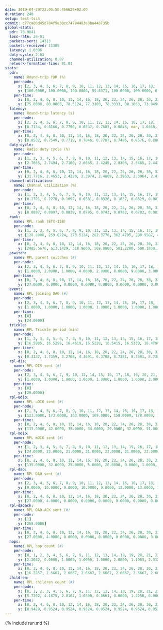 ```yaml
---
date: 2019-04-20T22:00:58.466625+02:00
duration: 240
setup: test-tsch
commit: c77ca80d45d704f9e30cc74794483e8ba448735b
global-stats:
  pdr: 78.9841
  loss-rate: 2e-01
  packets-sent: 14313
  packets-received: 11305
  latency: 1.0396
  duty-cycle: 2.63
  channel-utilization: 0.07
  network-formation-time: 81.01
stats:
  pdr:
    name: Round-trip PDR (%)
    per-node:
      x: [2, 3, 4, 5, 6, 7, 8, 9, 10, 11, 12, 13, 14, 15, 16, 17, 18, 19, 20, 21, 22, 23, 24, 25]
      y: [100.0000, 100.0000, 100.0000, 99.8371, 100.0000, 100.0000, 0.0000, 99.8243, 0.0000, 100.0000, 100.0000, 100.0000, 99.8366, 0.0000, 0.0000, 0.0000, 100.0000, 99.8279, 99.8282, 99.6795, 100.0000, 100.0000, 100.0000, 99.8294]
    per-time:
      x: [0, 2, 4, 6, 8, 10, 12, 14, 16, 18, 20, 22, 24, 26, 28, 30, 32, 34, 36, 38, 40, 42, 44, 46, 48, 50, 52, 54, 56, 58, 60, 62, 64, 66, 68, 70, 72, 74, 76, 78, 80, 82, 84, 86, 88, 90, 92, 94, 96, 98, 100, 102, 104, 106, 108, 110, 112, 114, 116, 118, 120, 122, 124, 126, 128, 130, 132, 134, 136, 138, 140, 142, 144, 146, 148, 150, 152, 154, 156, 158, 160, 162, 164, 166, 168, 170, 172, 174, 176, 178, 180, 182, 184, 186, 188, 190, 192, 194, 196, 198, 200, 202, 204, 206, 208, 210, 212, 214, 216, 218, 220, 222, 224, 226, 228, 230, 232, 234, 236, 238]
      y: [75.0000, 80.0000, 78.5124, 77.3109, 78.3333, 80.1653, 73.9496, 80.0000, 76.6667, 81.6667, 82.5000, 75.0000, 74.3802, 73.9496, 80.1653, 82.3529, 73.3333, 77.6860, 77.5000, 74.7899, 75.8333, 82.5000, 80.8333, 78.5124, 86.6667, 89.9160, 80.0000, 79.3388, 73.3333, 80.8333, 80.0000, 80.0000, 80.8333, 78.1513, 84.1667, 76.0331, 76.6667, 77.5000, 79.1667, 77.5000, 82.5000, 70.8333, 83.3333, 82.5000, 80.0000, 77.5000, 83.3333, 85.0000, 81.6667, 74.1667, 76.6667, 73.3333, 85.0000, 81.6667, 76.6667, 81.5126, 75.2066, 81.6667, 81.6667, 82.5000, 77.5000, 79.1667, 83.3333, 79.1667, 82.5000, 77.5000, 75.8333, 75.8333, 76.6667, 80.0000, 78.3333, 82.5000, 79.1667, 77.5000, 79.1667, 77.5000, 79.1667, 73.3333, 80.8333, 78.3333, 75.0000, 76.6667, 76.6667, 78.3333, 75.8333, 78.3333, 75.0000, 78.3333, 78.3333, 81.6667, 77.5000, 80.8333, 74.1667, 77.5000, 82.5000, 75.8333, 80.0000, 76.6667, 74.1667, 79.1667, 81.6667, 77.5000, 75.8333, 82.5000, 80.8333, 79.1667, 82.5000, 82.5000, 77.5000, 79.1667, 76.6667, 76.6667, 79.1667, 80.8333, 77.5000, 82.5000, 86.6667, 79.1667, 87.5000, 78.1250]
  latency:
    name: Round-trip latency (s)
    per-node:
      x: [2, 3, 4, 5, 6, 7, 8, 9, 10, 11, 12, 13, 14, 15, 16, 17, 18, 19, 20, 21, 22, 23, 24, 25]
      y: [0.7134, 0.8166, 0.7796, 0.8537, 0.7603, 0.8846, nan, 1.0368, nan, 1.1097, 0.9803, 0.8897, 1.0970, nan, nan, nan, 1.2821, 1.1366, 1.1259, 1.2202, 1.0983, 1.3490, 1.3440, 1.3601]
    per-time:
      x: [0, 2, 4, 6, 8, 10, 12, 14, 16, 18, 20, 22, 24, 26, 28, 30, 32, 34, 36, 38, 40, 42, 44, 46, 48, 50, 52, 54, 56, 58, 60, 62, 64, 66, 68, 70, 72, 74, 76, 78, 80, 82, 84, 86, 88, 90, 92, 94, 96, 98, 100, 102, 104, 106, 108, 110, 112, 114, 116, 118, 120, 122, 124, 126, 128, 130, 132, 134, 136, 138, 140, 142, 144, 146, 148, 150, 152, 154, 156, 158, 160, 162, 164, 166, 168, 170, 172, 174, 176, 178, 180, 182, 184, 186, 188, 190, 192, 194, 196, 198, 200, 202, 204, 206, 208, 210, 212, 214, 216, 218, 220, 222, 224, 226, 228, 230, 232, 234, 236, 238]
      y: [0.8532, 0.7549, 0.7719, 0.7846, 0.7787, 0.7486, 0.8576, 0.8008, 0.7969, 0.7541, 0.7812, 0.8709, 0.6742, 0.6513, 0.7161, 0.7321, 0.6680, 0.7247, 0.7104, 0.6096, 0.6546, 0.6388, 0.6429, 0.6573, 0.5840, 0.6706, 0.6347, 0.6754, 0.6263, 0.7147, 0.6349, 0.5861, 0.5873, 0.6068, 0.6022, 0.6502, 0.7520, 0.6734, 0.6874, 0.6150, 0.6211, 0.6911, 0.6783, 0.7025, 0.7156, 0.5823, 0.6035, 0.6734, 0.6527, 0.7573, 0.6838, 0.6900, 0.6810, 0.6707, 0.8618, 0.7428, 0.7005, 0.6420, 0.6737, 0.7930, 0.9852, 0.8940, 0.8395, 0.6559, 0.6634, 1.0114, 1.4412, 1.1793, 0.9112, 0.9187, 0.7517, 1.0069, 1.4422, 1.5544, 1.2622, 1.0441, 0.8464, 1.0608, 1.5554, 1.5249, 1.5512, 1.5541, 1.4372, 1.3388, 1.5101, 1.4747, 1.4986, 1.5726, 1.5341, 1.5066, 1.5849, 1.5384, 1.6517, 1.5772, 1.6083, 1.6238, 1.5869, 1.5728, 1.5528, 1.5636, 1.5955, 1.5595, 1.5868, 1.5444, 1.4942, 1.5589, 1.5222, 1.5177, 1.5996, 1.5573, 1.5499, 1.5600, 1.5707, 1.5773, 1.5178, 1.5720, 1.5721, 1.5648, 1.5620, 1.5762]
  duty-cycle:
    name: Radio duty cycle (%)
    per-node:
      x: [1, 2, 3, 4, 5, 6, 7, 8, 9, 10, 11, 12, 13, 14, 15, 16, 17, 18, 19, 20, 21, 22, 23, 24, 25]
      y: [2.7665, 2.7494, 2.7100, 2.6665, 2.4245, 2.8306, 2.5465, 2.4425, 2.5563, 2.5668, 2.4249, 2.6501, 2.5375, 2.5100, 2.6761, 2.5111, 2.7946, 2.6831, 2.7219, 2.5790, 2.6473, 2.6861, 2.6429, 2.7133, 2.7608]
    per-time:
      x: [0, 2, 4, 6, 8, 10, 12, 14, 16, 18, 20, 22, 24, 26, 28, 30, 32, 34, 36, 38, 40, 42, 44, 46, 48, 50, 52, 54, 56, 58, 60, 62, 64, 66, 68, 70, 72, 74, 76, 78, 80, 82, 84, 86, 88, 90, 92, 94, 96, 98, 100, 102, 104, 106, 108, 110, 112, 114, 116, 118, 120, 122, 124, 126, 128, 130, 132, 134, 136, 138, 140, 142, 144, 146, 148, 150, 152, 154, 156, 158, 160, 162, 164, 166, 168, 170, 172, 174, 176, 178, 180, 182, 184, 186, 188, 190, 192, 194, 196, 198, 200, 202, 204, 206, 208, 210, 212, 214, 216, 218, 220, 222, 224, 226, 228, 230, 232, 234, 236, 238]
      y: [31.7716, 2.4653, 2.4220, 2.3974, 2.4009, 2.3963, 2.3964, 2.4133, 2.4008, 2.3860, 2.4034, 2.4201, 2.3981, 2.3907, 2.3998, 2.4277, 2.4111, 2.3807, 2.3973, 2.3904, 2.3805, 2.3910, 2.4085, 2.3879, 2.4172, 2.4048, 2.4174, 2.3978, 2.3937, 2.3867, 2.3831, 2.3866, 2.3869, 2.3903, 2.3946, 2.3862, 2.3711, 2.3852, 2.3820, 2.4035, 2.3918, 2.3781, 2.3901, 2.4084, 2.4022, 2.3959, 2.3715, 2.3969, 2.3836, 2.3863, 2.3769, 2.3713, 2.3818, 2.3863, 2.3865, 2.3819, 2.3860, 2.3819, 2.3890, 2.3932, 2.3903, 2.3788, 2.3714, 2.3812, 2.3810, 2.3712, 2.3748, 2.3807, 2.3800, 2.3681, 2.3736, 2.3716, 2.3914, 2.3697, 2.3828, 2.3864, 2.3761, 2.3763, 2.3715, 2.3844, 2.3730, 2.3897, 2.3680, 2.3836, 2.3784, 2.3845, 2.3692, 2.3742, 2.3768, 2.3583, 2.3730, 2.3830, 2.3854, 2.3861, 2.3903, 2.3957, 2.3812, 2.3809, 2.3878, 2.3666, 2.3883, 2.3980, 2.3720, 2.3873, 2.3754, 2.3782, 2.3665, 2.3895, 2.3690, 2.3821, 2.3960, 2.3673, 2.3709, 2.3938, 2.3746, 2.3817, 2.3825, 2.3862, 2.3851, 2.3758]
  channel-utilization:
    name: Channel utilization (%)
    per-node:
      x: [1, 2, 3, 4, 5, 6, 7, 8, 9, 10, 11, 12, 13, 14, 15, 16, 17, 18, 19, 20, 21, 22, 23, 24, 25]
      y: [0.2701, 0.2270, 0.1097, 0.0581, 0.0326, 0.1657, 0.0329, 0.0830, 0.0345, 0.0309, 0.0339, 0.0374, 0.0830, 0.0341, 0.0859, 0.0538, 0.1024, 0.0689, 0.0318, 0.0440, 0.0668, 0.0493, 0.0306, 0.0313, 0.0332]
    per-time:
      x: [0, 2, 4, 6, 8, 10, 12, 14, 16, 18, 20, 22, 24, 26, 28, 30, 32, 34, 36, 38, 40, 42, 44, 46, 48, 50, 52, 54, 56, 58, 60, 62, 64, 66, 68, 70, 72, 74, 76, 78, 80, 82, 84, 86, 88, 90, 92, 94, 96, 98, 100, 102, 104, 106, 108, 110, 112, 114, 116, 118, 120, 122, 124, 126, 128, 130, 132, 134, 136, 138, 140, 142, 144, 146, 148, 150, 152, 154, 156, 158, 160, 162, 164, 166, 168, 170, 172, 174, 176, 178, 180, 182, 184, 186, 188, 190, 192, 194, 196, 198, 200, 202, 204, 206, 208, 210, 212, 214, 216, 218, 220, 222, 224, 226, 228, 230, 232, 234, 236, 238]
      y: [0.0887, 0.0997, 0.0839, 0.0785, 0.0743, 0.0782, 0.0782, 0.0828, 0.0765, 0.0725, 0.0807, 0.0897, 0.0806, 0.0746, 0.0769, 0.0893, 0.0835, 0.0712, 0.0785, 0.0756, 0.0715, 0.0754, 0.0811, 0.0722, 0.0855, 0.0805, 0.0865, 0.0778, 0.0767, 0.0735, 0.0724, 0.0724, 0.0730, 0.0725, 0.0765, 0.0717, 0.0659, 0.0737, 0.0725, 0.0801, 0.0756, 0.0679, 0.0726, 0.0805, 0.0793, 0.0767, 0.0668, 0.0771, 0.0716, 0.0700, 0.0685, 0.0662, 0.0709, 0.0750, 0.0741, 0.0725, 0.0738, 0.0719, 0.0735, 0.0740, 0.0750, 0.0703, 0.0676, 0.0728, 0.0722, 0.0676, 0.0684, 0.0690, 0.0696, 0.0659, 0.0679, 0.0680, 0.0766, 0.0675, 0.0714, 0.0730, 0.0681, 0.0681, 0.0667, 0.0731, 0.0680, 0.0753, 0.0660, 0.0716, 0.0689, 0.0699, 0.0645, 0.0669, 0.0686, 0.0621, 0.0678, 0.0715, 0.0728, 0.0715, 0.0732, 0.0766, 0.0691, 0.0709, 0.0736, 0.0649, 0.0741, 0.0778, 0.0663, 0.0712, 0.0682, 0.0697, 0.0655, 0.0754, 0.0664, 0.0726, 0.0746, 0.0646, 0.0653, 0.0752, 0.0677, 0.0718, 0.0717, 0.0745, 0.0722, 0.0677]
  rank:
    name: RPL rank (ETX-128)
    per-node:
      x: [1, 2, 3, 4, 5, 6, 7, 8, 9, 10, 11, 12, 13, 14, 15, 16, 17, 18, 19, 20, 21, 22, 23, 24, 25]
      y: [128.0000, 259.6224, 273.5124, 262.3776, 362.4795, 280.9587, 410.3750, 408.6506, 466.8107, 433.2263, 546.0927, 419.4939, 414.3388, 552.3548, 444.8889, 461.2195, 421.7190, 522.7418, 554.5020, 578.7218, 569.9385, 845.7090, 943.9839, 687.8395, 666.9465]
    per-time:
      x: [0, 2, 4, 6, 8, 10, 12, 14, 16, 18, 20, 22, 24, 26, 28, 30, 32, 34, 36, 38, 40, 42, 44, 46, 48, 50, 52, 54, 56, 58, 60, 62, 64, 66, 68, 70, 72, 74, 76, 78, 80, 82, 84, 86, 88, 90, 92, 94, 96, 98, 100, 102, 104, 106, 108, 110, 112, 114, 116, 118, 120, 122, 124, 126, 128, 130, 132, 134, 136, 138, 140, 142, 144, 146, 148, 150, 152, 154, 156, 158, 160, 162, 164, 166, 168, 170, 172, 174, 176, 178, 180, 182, 184, 186, 188, 190, 192, 194, 196, 198, 200, 202, 204, 206, 208, 210, 212, 214, 216, 218, 220, 222, 224, 226, 228, 230, 232, 234, 236, 238]
      y: [2405.5676, 613.1429, 518.9600, 509.8800, 501.2200, 500.1800, 496.4800, 500.2600, 501.3600, 496.2157, 497.7451, 512.6038, 530.4630, 506.6111, 487.7800, 498.4706, 494.9608, 490.8400, 487.1400, 486.4600, 475.5472, 476.3529, 468.6600, 466.6000, 465.0400, 464.0980, 468.2800, 468.6154, 467.6154, 465.2200, 460.3137, 456.0784, 457.1000, 456.0588, 449.2800, 445.0400, 442.2400, 446.3654, 449.0980, 474.2037, 462.1200, 474.7600, 473.1961, 448.1200, 464.9804, 466.7400, 462.8235, 460.3529, 458.2200, 448.9800, 442.7059, 447.6400, 449.7885, 443.2800, 450.5098, 443.4314, 439.1373, 437.7000, 434.2200, 433.3600, 435.9200, 437.2000, 437.0600, 441.8431, 436.5000, 431.9200, 431.0000, 439.3800, 445.6000, 445.5200, 443.6200, 440.4314, 443.0377, 442.8627, 442.1000, 443.6471, 457.3725, 455.1600, 452.7000, 449.9200, 453.9020, 448.8679, 440.4314, 438.5000, 430.8627, 432.4400, 431.2000, 433.6000, 429.1200, 428.8800, 431.1000, 429.0800, 429.6863, 437.0200, 430.6600, 428.0200, 429.1200, 430.1000, 429.7885, 426.0192, 428.3200, 428.1600, 430.0392, 430.8000, 436.4200, 437.8627, 438.2115, 424.8400, 427.0000, 423.1132, 424.7800, 426.1800, 424.6600, 428.0200, 426.5200, 433.7358, 430.4800, 431.2745, 422.3725, 419.7400]
  pswitch:
    name: RPL parent switches (#)
    per-node:
      x: [2, 3, 4, 5, 6, 7, 8, 9, 10, 11, 12, 13, 14, 15, 16, 17, 18, 19, 20, 21, 22, 23, 24, 25]
      y: [1.0000, 2.0000, 1.0000, 4.0000, 2.0000, 8.0000, 9.0000, 3.0000, 3.0000, 8.0000, 5.0000, 2.0000, 8.0000, 3.0000, 6.0000, 2.0000, 4.0000, 6.0000, 8.0000, 4.0000, 4.0000, 8.0000, 4.0000, 4.0000]
    per-time:
      x: [0, 2, 4, 6, 8, 10, 12, 14, 16, 18, 20, 22, 24, 26, 28, 30, 32, 34, 36, 38, 40, 42, 44, 46, 48, 50, 52, 54, 56, 58, 60, 62, 64, 66, 68, 70, 72, 74, 76, 78, 80, 82, 84, 86, 88, 90, 92, 94, 96, 98, 100, 102, 104, 106, 108, 110, 112, 114, 116, 118, 120, 122, 124, 126, 128, 130, 132, 134, 136, 138, 140, 142, 144, 146, 148, 150, 152, 154, 156, 158, 160, 162, 164, 166, 168, 170, 172, 174, 176, 178, 180, 182, 184, 186, 188, 190, 192, 194, 196, 198, 200, 202, 204, 206, 208, 210, 212, 214, 216, 218, 220, 222, 224, 226, 228, 230, 232, 234, 236]
      y: [27.0000, 6.0000, 0.0000, 0.0000, 0.0000, 0.0000, 0.0000, 0.0000, 0.0000, 1.0000, 1.0000, 3.0000, 4.0000, 4.0000, 0.0000, 1.0000, 1.0000, 0.0000, 0.0000, 0.0000, 3.0000, 1.0000, 0.0000, 0.0000, 0.0000, 1.0000, 0.0000, 2.0000, 2.0000, 0.0000, 1.0000, 1.0000, 0.0000, 1.0000, 0.0000, 0.0000, 0.0000, 2.0000, 1.0000, 4.0000, 0.0000, 0.0000, 1.0000, 0.0000, 1.0000, 0.0000, 1.0000, 1.0000, 0.0000, 0.0000, 1.0000, 0.0000, 2.0000, 0.0000, 1.0000, 1.0000, 1.0000, 0.0000, 0.0000, 0.0000, 0.0000, 0.0000, 0.0000, 1.0000, 0.0000, 0.0000, 0.0000, 0.0000, 0.0000, 0.0000, 0.0000, 1.0000, 3.0000, 1.0000, 0.0000, 1.0000, 1.0000, 0.0000, 0.0000, 0.0000, 1.0000, 3.0000, 1.0000, 0.0000, 1.0000, 0.0000, 0.0000, 0.0000, 0.0000, 0.0000, 0.0000, 0.0000, 1.0000, 0.0000, 0.0000, 0.0000, 0.0000, 0.0000, 2.0000, 2.0000, 0.0000, 0.0000, 1.0000, 0.0000, 0.0000, 1.0000, 2.0000, 0.0000, 1.0000, 3.0000, 0.0000, 0.0000, 0.0000, 0.0000, 0.0000, 3.0000, 0.0000, 1.0000, 1.0000]
  event:
    name: RPL joining DAG (#)
    per-node:
      x: [2, 3, 4, 5, 6, 7, 8, 9, 10, 11, 12, 13, 14, 15, 16, 17, 18, 19, 20, 21, 22, 23, 24, 25]
      y: [1.0000, 1.0000, 1.0000, 1.0000, 1.0000, 1.0000, 1.0000, 1.0000, 1.0000, 1.0000, 1.0000, 1.0000, 1.0000, 1.0000, 1.0000, 1.0000, 1.0000, 1.0000, 1.0000, 1.0000, 1.0000, 1.0000, 1.0000, 1.0000]
    per-time:
      x: [0]
      y: [24.0000]
  trickle:
    name: RPL Trickle period (min)
    per-node:
      x: [1, 2, 3, 4, 5, 6, 7, 8, 9, 10, 11, 12, 13, 14, 15, 16, 17, 18, 19, 20, 21, 22, 23, 24, 25]
      y: [16.5985, 16.5299, 16.4619, 16.5228, 16.5415, 16.5338, 16.4798, 16.5608, 16.4615, 16.5377, 16.5566, 16.5384, 16.5270, 16.4839, 16.4635, 16.3427, 16.5267, 16.5348, 16.5916, 16.5500, 16.4677, 16.5345, 16.5497, 16.6023, 16.5843]
    per-time:
      x: [0, 2, 4, 6, 8, 10, 12, 14, 16, 18, 20, 22, 24, 26, 28, 30, 32, 34, 36, 38, 40, 42, 44, 46, 48, 50, 52, 54, 56, 58, 60, 62, 64, 66, 68, 70, 72, 74, 76, 78, 80, 82, 84, 86, 88, 90, 92, 94, 96, 98, 100, 102, 104, 106, 108, 110, 112, 114, 116, 118, 120, 122, 124, 126, 128, 130, 132, 134, 136, 138, 140, 142, 144, 146, 148, 150, 152, 154, 156, 158, 160, 162, 164, 166, 168, 170, 172, 174, 176, 178, 180, 182, 184, 186, 188, 190, 192, 194, 196, 198, 200, 202, 204, 206, 208, 210, 212, 214, 216, 218, 220, 222, 224, 226, 228, 230, 232, 234, 236, 238]
      y: [0.3137, 1.7359, 3.2768, 4.3691, 6.3788, 8.7381, 8.7381, 8.7381, 8.7381, 17.4763, 17.4763, 17.4763, 17.4763, 17.4763, 17.4763, 17.4763, 17.4763, 17.4763, 17.4763, 17.4763, 17.4763, 17.4763, 17.4763, 17.4763, 17.4763, 17.4763, 17.4763, 17.4763, 17.4763, 17.4763, 17.4763, 17.4763, 17.4763, 17.4763, 17.4763, 17.4763, 17.4763, 17.4763, 17.4763, 17.4763, 17.4763, 17.4763, 17.4763, 17.4763, 17.4763, 17.4763, 17.4763, 17.4763, 17.4763, 17.4763, 17.4763, 17.4763, 17.4763, 17.4763, 17.4763, 17.4763, 17.4763, 17.4763, 17.4763, 17.4763, 17.4763, 17.4763, 17.4763, 17.4763, 17.4763, 17.4763, 17.4763, 17.4763, 17.4763, 17.4763, 17.4763, 17.4763, 17.4763, 17.4763, 17.4763, 17.4763, 17.4763, 17.4763, 17.4763, 17.4763, 17.4763, 17.4763, 17.4763, 17.4763, 17.4763, 17.4763, 17.4763, 17.4763, 17.4763, 17.4763, 17.4763, 17.4763, 17.4763, 17.4763, 17.4763, 17.4763, 17.4763, 17.4763, 17.4763, 17.4763, 17.4763, 17.4763, 17.4763, 17.4763, 17.4763, 17.4763, 17.4763, 17.4763, 17.4763, 17.4763, 17.4763, 17.4763, 17.4763, 17.4763, 17.4763, 17.4763, 17.4763, 17.4763, 17.4763, 17.4763]
  rpl-dis:
    name: RPL DIS sent (#)
    per-node:
      x: [2, 3, 4, 5, 6, 7, 9, 10, 12, 14, 15, 16, 17, 18, 19, 20, 21, 22, 23, 24, 25]
      y: [1.0000, 1.0000, 1.0000, 1.0000, 1.0000, 1.0000, 1.0000, 2.0000, 2.0000, 1.0000, 1.0000, 1.0000, 1.0000, 1.0000, 3.0000, 1.0000, 1.0000, 1.0000, 2.0000, 3.0000, 2.0000]
    per-time:
      x: [0]
      y: [29.0000]
  rpl-udio:
    name: RPL uDIO sent (#)
    per-node:
      x: [2, 3, 4, 5, 6, 7, 8, 9, 10, 11, 12, 13, 14, 15, 16, 17, 18, 19, 20, 21, 22, 23, 24, 25]
      y: [133.0000, 173.0000, 163.0000, 169.0000, 158.0000, 178.0000, 169.0000, 165.0000, 170.0000, 170.0000, 174.0000, 171.0000, 166.0000, 174.0000, 165.0000, 162.0000, 166.0000, 174.0000, 168.0000, 164.0000, 166.0000, 165.0000, 164.0000, 167.0000]
    per-time:
      x: [0, 2, 4, 6, 8, 10, 12, 14, 16, 18, 20, 22, 24, 26, 28, 30, 32, 34, 36, 38, 40, 42, 44, 46, 48, 50, 52, 54, 56, 58, 60, 62, 64, 66, 68, 70, 72, 74, 76, 78, 80, 82, 84, 86, 88, 90, 92, 94, 96, 98, 100, 102, 104, 106, 108, 110, 112, 114, 116, 118, 120, 122, 124, 126, 128, 130, 132, 134, 136, 138, 140, 142, 144, 146, 148, 150, 152, 154, 156, 158, 160, 162, 164, 166, 168, 170, 172, 174, 176, 178, 180, 182, 184, 186, 188, 190, 192, 194, 196, 198, 200, 202, 204, 206, 208, 210, 212, 214, 216, 218, 220, 222, 224, 226, 228, 230, 232, 234, 236, 238, 240]
      y: [113.0000, 42.0000, 35.0000, 34.0000, 29.0000, 32.0000, 31.0000, 30.0000, 38.0000, 29.0000, 32.0000, 34.0000, 34.0000, 32.0000, 31.0000, 38.0000, 31.0000, 29.0000, 35.0000, 30.0000, 34.0000, 28.0000, 35.0000, 30.0000, 36.0000, 38.0000, 28.0000, 33.0000, 31.0000, 33.0000, 32.0000, 31.0000, 33.0000, 34.0000, 32.0000, 32.0000, 34.0000, 34.0000, 32.0000, 33.0000, 31.0000, 32.0000, 33.0000, 29.0000, 33.0000, 34.0000, 33.0000, 36.0000, 33.0000, 32.0000, 31.0000, 30.0000, 34.0000, 34.0000, 36.0000, 35.0000, 28.0000, 34.0000, 33.0000, 35.0000, 29.0000, 32.0000, 34.0000, 33.0000, 28.0000, 29.0000, 31.0000, 31.0000, 36.0000, 33.0000, 34.0000, 34.0000, 31.0000, 35.0000, 31.0000, 34.0000, 34.0000, 30.0000, 30.0000, 33.0000, 32.0000, 33.0000, 31.0000, 32.0000, 35.0000, 33.0000, 31.0000, 35.0000, 26.0000, 30.0000, 34.0000, 35.0000, 32.0000, 37.0000, 28.0000, 35.0000, 32.0000, 34.0000, 33.0000, 38.0000, 30.0000, 33.0000, 31.0000, 32.0000, 34.0000, 33.0000, 32.0000, 35.0000, 33.0000, 31.0000, 34.0000, 30.0000, 28.0000, 35.0000, 30.0000, 34.0000, 40.0000, 34.0000, 32.0000, 27.0000, 0.0000]
  rpl-mdio:
    name: RPL mDIO sent (#)
    per-node:
      x: [1, 2, 3, 4, 5, 6, 7, 8, 9, 10, 11, 12, 13, 14, 15, 16, 17, 18, 19, 20, 21, 22, 23, 24, 25]
      y: [24.0000, 23.0000, 21.0000, 21.0000, 23.0000, 21.0000, 22.0000, 23.0000, 21.0000, 20.0000, 22.0000, 21.0000, 25.0000, 22.0000, 22.0000, 24.0000, 21.0000, 24.0000, 20.0000, 24.0000, 24.0000, 21.0000, 21.0000, 21.0000, 21.0000]
    per-time:
      x: [0, 2, 4, 6, 8, 10, 12, 14, 16, 18, 20, 22, 24, 26, 28, 30, 32, 34, 36, 38, 40, 42, 44, 46, 48, 50, 52, 54, 56, 58, 60, 62, 64, 66, 68, 70, 72, 74, 76, 78, 80, 82, 84, 86, 88, 90, 92, 94, 96, 98, 100, 102, 104, 106, 108, 110, 112, 114, 116, 118, 120, 122, 124, 126, 128, 130, 132, 134, 136, 138, 140, 142, 144, 146, 148, 150, 152, 154, 156, 158, 160, 162, 164, 166, 168, 170, 172, 174, 176, 178, 180, 182, 184, 186, 188, 190, 192, 194, 196, 198, 200, 202, 204, 206, 208, 210, 212, 214, 216, 218, 220, 222, 224, 226, 228, 230, 232, 234, 236, 238]
      y: [135.0000, 32.0000, 25.0000, 5.0000, 20.0000, 0.0000, 1.0000, 12.0000, 11.0000, 1.0000, 0.0000, 0.0000, 0.0000, 1.0000, 4.0000, 12.0000, 4.0000, 4.0000, 0.0000, 0.0000, 0.0000, 0.0000, 7.0000, 5.0000, 5.0000, 5.0000, 3.0000, 0.0000, 0.0000, 0.0000, 0.0000, 5.0000, 4.0000, 9.0000, 6.0000, 1.0000, 0.0000, 0.0000, 0.0000, 1.0000, 4.0000, 6.0000, 10.0000, 3.0000, 1.0000, 0.0000, 0.0000, 0.0000, 4.0000, 12.0000, 3.0000, 4.0000, 2.0000, 0.0000, 0.0000, 0.0000, 0.0000, 2.0000, 10.0000, 8.0000, 3.0000, 2.0000, 0.0000, 0.0000, 0.0000, 1.0000, 5.0000, 8.0000, 7.0000, 2.0000, 2.0000, 0.0000, 0.0000, 0.0000, 3.0000, 8.0000, 4.0000, 8.0000, 1.0000, 1.0000, 0.0000, 0.0000, 0.0000, 1.0000, 7.0000, 7.0000, 6.0000, 4.0000, 0.0000, 0.0000, 0.0000, 0.0000, 5.0000, 8.0000, 4.0000, 6.0000, 2.0000, 0.0000, 0.0000, 0.0000, 1.0000, 4.0000, 5.0000, 10.0000, 5.0000, 0.0000, 0.0000, 0.0000, 0.0000, 1.0000, 11.0000, 5.0000, 5.0000, 3.0000, 0.0000, 0.0000, 0.0000, 0.0000, 4.0000, 6.0000]
  rpl-dao:
    name: RPL DAO sent (#)
    per-node:
      x: [2, 3, 4, 5, 6, 7, 8, 9, 10, 11, 12, 13, 14, 15, 16, 17, 18, 19, 20, 21, 22, 23, 24, 25]
      y: [9.0000, 10.0000, 9.0000, 10.0000, 9.0000, 12.0000, 13.0000, 11.0000, 10.0000, 12.0000, 11.0000, 9.0000, 13.0000, 12.0000, 10.0000, 10.0000, 11.0000, 12.0000, 14.0000, 12.0000, 10.0000, 12.0000, 9.0000, 11.0000]
    per-time:
      x: [0, 2, 4, 6, 8, 10, 12, 14, 16, 18, 20, 22, 24, 26, 28, 30, 32, 34, 36, 38, 40, 42, 44, 46, 48, 50, 52, 54, 56, 58, 60, 62, 64, 66, 68, 70, 72, 74, 76, 78, 80, 82, 84, 86, 88, 90, 92, 94, 96, 98, 100, 102, 104, 106, 108, 110, 112, 114, 116, 118, 120, 122, 124, 126, 128, 130, 132, 134, 136, 138, 140, 142, 144, 146, 148, 150, 152, 154, 156, 158, 160, 162, 164, 166, 168, 170, 172, 174, 176, 178, 180, 182, 184, 186, 188, 190, 192, 194, 196, 198, 200, 202, 204, 206, 208, 210, 212, 214, 216, 218, 220, 222, 224, 226, 228, 230, 232, 234, 236, 238]
      y: [27.0000, 4.0000, 0.0000, 0.0000, 0.0000, 0.0000, 0.0000, 0.0000, 0.0000, 1.0000, 1.0000, 4.0000, 4.0000, 4.0000, 10.0000, 5.0000, 1.0000, 0.0000, 0.0000, 0.0000, 3.0000, 1.0000, 0.0000, 0.0000, 2.0000, 1.0000, 3.0000, 2.0000, 6.0000, 4.0000, 3.0000, 1.0000, 0.0000, 1.0000, 2.0000, 2.0000, 0.0000, 2.0000, 2.0000, 5.0000, 1.0000, 2.0000, 6.0000, 3.0000, 6.0000, 0.0000, 1.0000, 1.0000, 1.0000, 2.0000, 1.0000, 1.0000, 2.0000, 1.0000, 2.0000, 3.0000, 4.0000, 4.0000, 2.0000, 1.0000, 1.0000, 0.0000, 0.0000, 3.0000, 0.0000, 0.0000, 3.0000, 0.0000, 3.0000, 2.0000, 3.0000, 7.0000, 4.0000, 3.0000, 1.0000, 1.0000, 1.0000, 1.0000, 0.0000, 0.0000, 3.0000, 4.0000, 2.0000, 0.0000, 5.0000, 4.0000, 3.0000, 2.0000, 1.0000, 0.0000, 1.0000, 1.0000, 1.0000, 0.0000, 1.0000, 3.0000, 2.0000, 1.0000, 6.0000, 7.0000, 2.0000, 2.0000, 2.0000, 0.0000, 1.0000, 1.0000, 2.0000, 0.0000, 2.0000, 3.0000, 1.0000, 1.0000, 2.0000, 5.0000, 4.0000, 4.0000, 1.0000, 1.0000, 1.0000, 1.0000]
  rpl-daoack:
    name: RPL DAO-ACK sent (#)
    per-node:
      x: [1]
      y: [258.0000]
    per-time:
      x: [0, 2, 4, 6, 8, 10, 12, 14, 16, 18, 20, 22, 24, 26, 28, 30, 32, 34, 36, 38, 40, 42, 44, 46, 48, 50, 52, 54, 56, 58, 60, 62, 64, 66, 68, 70, 72, 74, 76, 78, 80, 82, 84, 86, 88, 90, 92, 94, 96, 98, 100, 102, 104, 106, 108, 110, 112, 114, 116, 118, 120, 122, 124, 126, 128, 130, 132, 134, 136, 138, 140, 142, 144, 146, 148, 150, 152, 154, 156, 158, 160, 162, 164, 166, 168, 170, 172, 174, 176, 178, 180, 182, 184, 186, 188, 190, 192, 194, 196, 198, 200, 202, 204, 206, 208, 210, 212, 214, 216, 218, 220, 222, 224, 226, 228, 230, 232, 234, 236, 238]
      y: [27.0000, 4.0000, 0.0000, 0.0000, 0.0000, 0.0000, 0.0000, 0.0000, 0.0000, 1.0000, 1.0000, 3.0000, 4.0000, 4.0000, 10.0000, 5.0000, 1.0000, 0.0000, 0.0000, 0.0000, 3.0000, 1.0000, 0.0000, 0.0000, 2.0000, 1.0000, 3.0000, 2.0000, 6.0000, 4.0000, 3.0000, 1.0000, 0.0000, 1.0000, 2.0000, 2.0000, 0.0000, 2.0000, 2.0000, 5.0000, 1.0000, 2.0000, 5.0000, 3.0000, 5.0000, 0.0000, 1.0000, 1.0000, 1.0000, 2.0000, 1.0000, 1.0000, 2.0000, 1.0000, 2.0000, 3.0000, 4.0000, 4.0000, 2.0000, 1.0000, 1.0000, 0.0000, 0.0000, 3.0000, 0.0000, 0.0000, 3.0000, 0.0000, 3.0000, 2.0000, 3.0000, 7.0000, 4.0000, 3.0000, 1.0000, 1.0000, 1.0000, 1.0000, 0.0000, 0.0000, 3.0000, 4.0000, 2.0000, 0.0000, 5.0000, 4.0000, 3.0000, 2.0000, 1.0000, 0.0000, 1.0000, 1.0000, 1.0000, 0.0000, 1.0000, 3.0000, 2.0000, 1.0000, 6.0000, 7.0000, 2.0000, 2.0000, 2.0000, 0.0000, 1.0000, 1.0000, 2.0000, 0.0000, 2.0000, 3.0000, 1.0000, 1.0000, 2.0000, 5.0000, 4.0000, 4.0000, 1.0000, 1.0000, 1.0000, 1.0000]
  hops:
    name: RPL hop count (#)
    per-node:
      x: [0, 1, 2, 3, 4, 5, 6, 7, 9, 11, 12, 13, 14, 18, 19, 20, 21, 22, 23, 24, 25]
      y: [2.2042, 0.0000, 1.0000, 1.0000, 1.0000, 2.0000, 1.1083, 2.3125, 2.3375, 3.0583, 2.1674, 2.3125, 3.2000, 2.6667, 3.0000, 3.2167, 3.2000, 3.0000, 3.9874, 3.8870, 3.4519]
    per-time:
      x: [0, 2, 4, 6, 8, 10, 12, 14, 16, 18, 20, 22, 24, 26, 28, 30, 32, 34, 36, 38, 40, 42, 44, 46, 48, 50, 52, 54, 56, 58, 60, 62, 64, 66, 68, 70, 72, 74, 76, 78, 80, 82, 84, 86, 88, 90, 92, 94, 96, 98, 100, 102, 104, 106, 108, 110, 112, 114, 116, 118, 120, 122, 124, 126, 128, 130, 132, 134, 136, 138, 140, 142, 144, 146, 148, 150, 152, 154, 156, 158, 160, 162, 164, 166, 168, 170, 172, 174, 176, 178, 180, 182, 184, 186, 188, 190, 192, 194, 196, 198, 200, 202, 204, 206, 208, 210, 212, 214, 216, 218, 220, 222, 224, 226, 228, 230, 232, 234, 236, 238]
      y: [16.2857, 2.6667, 2.6667, 2.6667, 2.6667, 2.6667, 2.6667, 2.6667, 2.6667, 2.6667, 2.6667, 2.7381, 2.7143, 2.5714, 2.4286, 2.4286, 2.4048, 2.3810, 2.3810, 2.3810, 2.3571, 2.3333, 2.3333, 2.3333, 2.3333, 2.3333, 2.3333, 2.3333, 2.2857, 2.2857, 2.2857, 2.2857, 2.2857, 2.2857, 2.2857, 2.2857, 2.2857, 2.2857, 2.2857, 2.3095, 2.3333, 2.3333, 2.3333, 2.2857, 2.2857, 2.2857, 2.2857, 2.2857, 2.2857, 2.2857, 2.2857, 2.2857, 2.2381, 2.2381, 2.2381, 2.2381, 2.2381, 2.2381, 2.2381, 2.2381, 2.2381, 2.2381, 2.2381, 2.2381, 2.2381, 2.2381, 2.2381, 2.2381, 2.2381, 2.2381, 2.2381, 2.2381, 2.2381, 2.2381, 2.2381, 2.2381, 2.2381, 2.2381, 2.2381, 2.2381, 2.2381, 2.2381, 2.2381, 2.2381, 2.1905, 2.1905, 2.1905, 2.1905, 2.1905, 2.1905, 2.1905, 2.1905, 2.1905, 2.1905, 2.1905, 2.1905, 2.1905, 2.1905, 2.1905, 2.1905, 2.1429, 2.1429, 2.1429, 2.1429, 2.1429, 2.1667, 2.1667, 2.1429, 2.1429, 2.1429, 2.1429, 2.1429, 2.1429, 2.1429, 2.1429, 2.1429, 2.1429, 2.1429, 2.0952, 2.0952]
  children:
    name: RPL children count (#)
    per-node:
      x: [0, 1, 2, 3, 4, 5, 6, 7, 9, 11, 12, 13, 14, 18, 19, 20, 21, 22, 23, 24, 25]
      y: [5.7292, 4.1875, 2.8167, 1.0500, 0.8661, 0.0000, 1.2250, 0.0000, 0.0000, 0.0000, 0.1381, 0.9750, 0.0000, 1.0000, 0.0000, 0.3167, 1.1000, 0.5732, 0.0000, 0.0000, 0.0000]
    per-time:
      x: [0, 2, 4, 6, 8, 10, 12, 14, 16, 18, 20, 22, 24, 26, 28, 30, 32, 34, 36, 38, 40, 42, 44, 46, 48, 50, 52, 54, 56, 58, 60, 62, 64, 66, 68, 70, 72, 74, 76, 78, 80, 82, 84, 86, 88, 90, 92, 94, 96, 98, 100, 102, 104, 106, 108, 110, 112, 114, 116, 118, 120, 122, 124, 126, 128, 130, 132, 134, 136, 138, 140, 142, 144, 146, 148, 150, 152, 154, 156, 158, 160, 162, 164, 166, 168, 170, 172, 174, 176, 178, 180, 182, 184, 186, 188, 190, 192, 194, 196, 198, 200, 202, 204, 206, 208, 210, 212, 214, 216, 218, 220, 222, 224, 226, 228, 230, 232, 234, 236, 238]
      y: [0.9429, 0.9524, 0.9524, 0.9524, 0.9524, 0.9524, 0.9524, 0.9524, 0.9524, 0.9524, 0.9524, 0.9524, 0.9524, 0.9524, 0.9524, 0.9524, 0.9524, 0.9524, 0.9524, 0.9524, 0.9524, 0.9524, 0.9524, 0.9524, 0.9524, 0.9524, 0.9524, 0.9524, 0.9524, 0.9524, 0.9524, 0.9524, 0.9524, 0.9524, 0.9524, 0.9524, 0.9524, 0.9524, 0.9524, 0.9524, 0.9524, 0.9524, 0.9524, 0.9524, 0.9524, 0.9524, 0.9524, 0.9524, 0.9524, 0.9524, 0.9524, 0.9524, 0.9524, 0.9524, 0.9524, 0.9524, 0.9524, 0.9524, 0.9524, 0.9524, 0.9524, 0.9524, 0.9524, 0.9524, 0.9524, 0.9524, 0.9524, 0.9524, 0.9524, 0.9524, 0.9524, 0.9524, 0.9524, 0.9524, 0.9524, 0.9524, 0.9524, 0.9524, 0.9524, 0.9524, 0.9524, 0.9524, 0.9524, 0.9524, 0.9524, 0.9524, 0.9524, 0.9524, 0.9524, 0.9524, 0.9524, 0.9524, 0.9524, 0.9524, 0.9524, 0.9524, 0.9524, 0.9524, 0.9524, 0.9524, 0.9524, 0.9524, 0.9524, 0.9524, 0.9524, 0.9524, 0.9524, 0.9524, 0.9524, 0.9524, 0.9524, 0.9524, 0.9524, 0.9524, 0.9524, 0.9524, 0.9524, 0.9524, 0.9524, 0.9524]
---
```


{% include run.md %}
